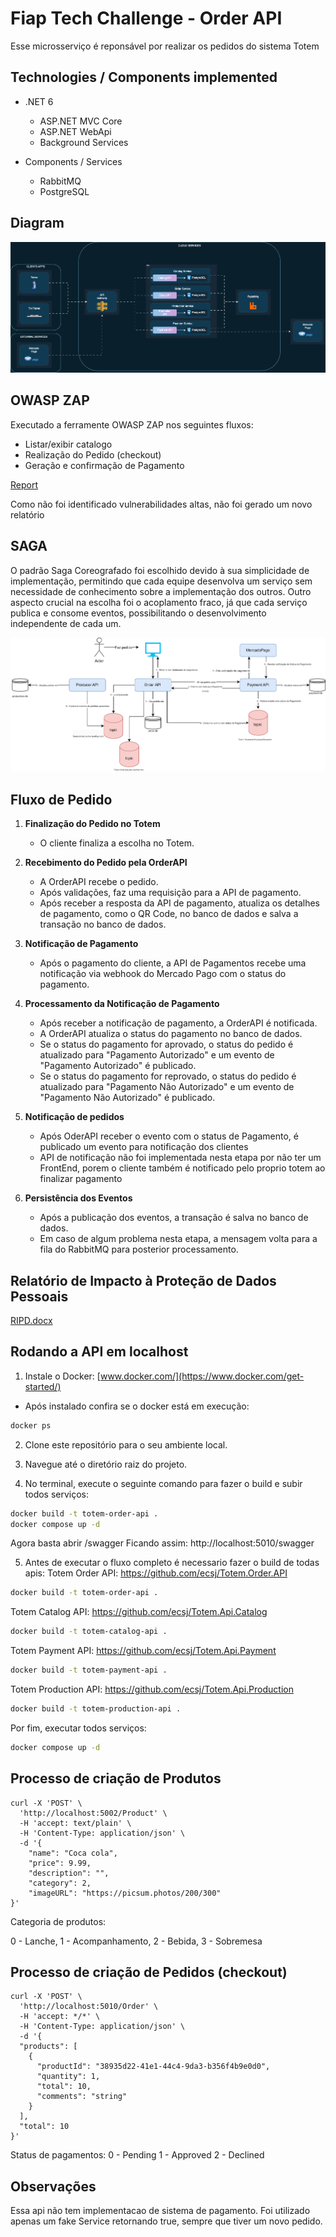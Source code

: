 # Fiap Tech Challenge - Order API
Esse microsserviço é reponsável por realizar os pedidos do sistema Totem

## Technologies / Components implemented

- .NET 6
    - ASP.NET MVC Core
    - ASP.NET WebApi 
    - Background Services

- Components / Services
    - RabbitMQ
    - PostgreSQL


## Diagram

![image info](./img/diagram.png)

## OWASP ZAP
Executado a ferramente OWASP ZAP nos seguintes fluxos:
- Listar/exibir catalogo
- Realização do Pedido (checkout)
- Geração e confirmação de Pagamento
  
[Report](https://ecsj.github.io/Totem.Order.API/ZapReport/ZAP-Report-.html)

Como não foi identificado vulnerabilidades altas, não foi gerado um novo relatório

## SAGA

O padrão Saga Coreografado foi escolhido devido à sua simplicidade de implementação, permitindo que cada equipe desenvolva um serviço sem necessidade de conhecimento sobre a implementação dos outros. Outro aspecto crucial na escolha foi o acoplamento fraco, já que cada serviço publica e consome eventos, possibilitando o desenvolvimento independente de cada um.

![image info](./img/saga.png)

## Fluxo de Pedido

1. **Finalização do Pedido no Totem**
   - O cliente finaliza a escolha no Totem.

2. **Recebimento do Pedido pela OrderAPI**
   - A OrderAPI recebe o pedido.
   - Após validações, faz uma requisição para a API de pagamento.
   - Após receber a resposta da API de pagamento, atualiza os detalhes de pagamento, como o QR Code, no banco de dados e salva a transação no banco de dados.

3. **Notificação de Pagamento**
   - Após o pagamento do cliente, a API de Pagamentos recebe uma notificação via webhook do Mercado Pago com o status do pagamento.

4. **Processamento da Notificação de Pagamento**
   - Após receber a notificação de pagamento, a OrderAPI é notificada.
   - A OrderAPI atualiza o status do pagamento no banco de dados.
   - Se o status do pagamento for aprovado, o status do pedido é atualizado para "Pagamento Autorizado" e um evento de "Pagamento Autorizado" é publicado.
   - Se o status do pagamento for reprovado, o status do pedido é atualizado para "Pagamento Não Autorizado" e um evento de "Pagamento Não Autorizado" é publicado.


5. **Notificação de pedidos**
   - Após OderAPI receber o evento com o status de Pagamento, é publicado um evento para notificação dos clientes
   - API de notificação não foi implementada nesta etapa por não ter um FrontEnd, porem o cliente também é notificado pelo proprio totem ao finalizar pagamento

6. **Persistência dos Eventos**
   - Após a publicação dos eventos, a transação é salva no banco de dados.
   - Em caso de algum problema nesta etapa, a mensagem volta para a fila do RabbitMQ para posterior processamento.

## Relatório de Impacto à Proteção de Dados Pessoais


[RIPD.docx](https://ecsj.github.io/Totem.Order.API/RIPD.docx)

## Rodando a API em localhost
1. Instale o Docker: [www.docker.com/](https://www.docker.com/get-started/)
- Após instalado confira se o docker está em execução:

 ```sh
docker ps
 ```

2. Clone este repositório para o seu ambiente local.

3. Navegue até o diretório raiz do projeto.

4. No terminal, execute o seguinte comando para fazer o build e subir todos serviços:

 ```sh
docker build -t totem-order-api .
docker compose up -d
 ```

Agora basta abrir /swagger
Ficando assim: http://localhost:5010/swagger

5. Antes de executar o fluxo completo é necessario fazer o build de todas apis:
Totem Order API: https://github.com/ecsj/Totem.Order.API
 ```sh
docker build -t totem-order-api .
 ```
Totem Catalog API: https://github.com/ecsj/Totem.Api.Catalog
 ```sh
docker build -t totem-catalog-api .
 ```
Totem Payment API: https://github.com/ecsj/Totem.Api.Payment
 ```sh
docker build -t totem-payment-api .
 ```
Totem Production API: https://github.com/ecsj/Totem.Api.Production
 ```sh
docker build -t totem-production-api .
 ```

Por fim, executar todos serviços:

 ```sh
docker compose up -d
 ```

## Processo de criação de Produtos


```
curl -X 'POST' \
  'http://localhost:5002/Product' \
  -H 'accept: text/plain' \
  -H 'Content-Type: application/json' \
  -d '{
    "name": "Coca cola",
    "price": 9.99,
    "description": "",
    "category": 2,
    "imageURL": "https://picsum.photos/200/300"
}'
```


Categoria de produtos:

0 - Lanche,
1 - Acompanhamento,
2 - Bebida,
3 - Sobremesa

## Processo de criação de Pedidos (checkout)


```
curl -X 'POST' \
  'http://localhost:5010/Order' \
  -H 'accept: */*' \
  -H 'Content-Type: application/json' \
  -d '{
  "products": [
    {
      "productId": "38935d22-41e1-44c4-9da3-b356f4b9e0d0",
      "quantity": 1,
      "total": 10,
      "comments": "string"
    }
  ],
  "total": 10
}'
```


Status de pagamentos:
0 - Pending
1 - Approved
2 - Declined



## Observações

Essa api não tem implementacao de sistema de pagamento.
Foi utilizado apenas um fake Service retornando true, sempre que tiver um novo pedido.
